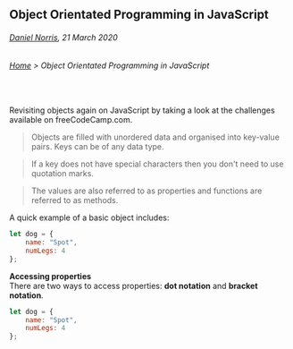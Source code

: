 ## Object Orientated Programming in JavaScript

###### [Daniel Norris](https://github.com/daniel-norris), 21 March 2020 
 
###### [Home](./) > Object Orientated Programming in JavaScript

<br> 

Revisiting objects again on JavaScript by taking a look at the challenges available on freeCodeCamp.com. 

> Objects are filled with unordered data and organised into key-value pairs. Keys can be of any data type. 

> If a key does not have special characters then you don't need to use quotation marks. 

> The values are also referred to as properties and functions are referred to as methods. 

A quick example of a basic object includes: 
```javascript 
let dog = {
	name: "Spot",
	numLegs: 4
};
```
**Accessing properties**  
There are two ways to access properties: **dot notation** and **bracket notation**. 
```javascript
let dog = {
	name: "Spot",
	numLegs: 4
};
```
